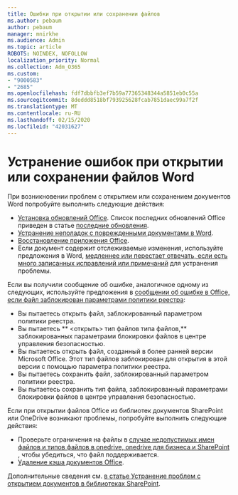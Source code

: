 ```yaml
---
title: Ошибки при открытии или сохранении файлов
ms.author: pebaum
author: pebaum
manager: mnirkhe
ms.audience: Admin
ms.topic: article
ROBOTS: NOINDEX, NOFOLLOW
localization_priority: Normal
ms.collection: Adm_O365
ms.custom:
- "9000583"
- "2685"
ms.openlocfilehash: fdf7dbbfb3ef7b59a77365348344a5851eb0c55a
ms.sourcegitcommit: 8deddd8518bf793925628fcab7851daec99a7f2f
ms.translationtype: MT
ms.contentlocale: ru-RU
ms.lasthandoff: 02/15/2020
ms.locfileid: "42031627"
---
```

# <a name="resolve-errors-opening-or-saving-word-files"></a>Устранение ошибок при открытии или сохранении файлов Word

При возникновении проблем с открытием или сохранением документов Word попробуйте выполнить следующие действия:

- [Установка обновлений Office](https://support.office.com/article/2ab296f3-7f03-43a2-8e50-46de917611c5). Список последних обновлений Office приведен в статье [последние обновления](https://docs.microsoft.com/officeupdates/office-updates-msi).
- [Устранение неполадок с поврежденными документами в Word](https://docs.microsoft.com/office/troubleshoot/word/damaged-documents-in-word).
- [Восстановление приложения Office](https://support.office.com/Article/Repair-an-Office-application-7821d4b6-7c1d-4205-aa0e-a6b40c5bb88b).
- Если документ содержит отслеживаемые изменения, используйте предложения в Word, [медленнее или перестает отвечать, если есть много записанных исправлений или примечаний](https://docs.microsoft.com/en-us/office/troubleshoot/word/word-stops-responding) для устранения проблемы.

Если вы получили сообщение об ошибке, аналогичное одному из следующих, используйте предложения в [сообщении об ошибке в Office, если файл заблокирован параметрами политики реестра](https://docs.microsoft.com/office/troubleshoot/settings/file-blocked-in-office):

- Вы пытаетесь открыть файл, заблокированный параметром политики реестра.
- Вы пытаетесь ** \<открыть\> тип файлов типа файлов,** заблокированных параметрами блокировки файлов в центре управления безопасностью.
- Вы пытаетесь открыть файл, созданный в более ранней версии Microsoft Office. Этот тип файлов заблокирован для открытия в этой версии с помощью параметра политики реестра.
- Вы пытаетесь сохранить файл, заблокированный параметром политики реестра.
- Вы пытаетесь сохранить тип файла, заблокированный параметрами блокировки файлов в центре управления безопасностью.

Если при открытии файлов Office из библиотек документов SharePoint или OneDrive возникают проблемы, попробуйте выполнить следующие действия:

- Проверьте ограничения на файлы в [случае недопустимых имен файлов и типов файлов в onedrive, onedrive для бизнеса и SharePoint](https://support.office.com/article/64883a5d-228e-48f5-b3d2-eb39e07630fa) , чтобы убедиться, что файл поддерживается. 
- [Удаление кэша документов Office](https://support.office.com/article/b1d3765e-d71b-4bb8-99ca-acd22c42995d
). 

Дополнительные сведения см. [в статье Устранение проблем с открытием документов в библиотеках SharePoint](https://support.office.com/article/31329fa1-4ad0-47fc-95d8-bb0c5b12a536).